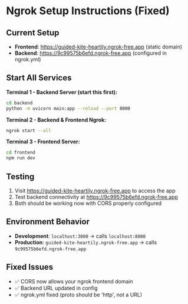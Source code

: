 # Ngrok Setup Instructions (Fixed)

## Current Setup
- **Frontend**: https://guided-kite-heartily.ngrok-free.app (static domain)
- **Backend**: https://9c99575b6efd.ngrok-free.app (configured in ngrok.yml)

## Start All Services

**Terminal 1 - Backend Server (start this first):**
```bash
cd backend
python -m uvicorn main:app --reload --port 8000
```

**Terminal 2 - Backend & Frontend Ngrok:**
```bash
ngrok start --all
```

**Terminal 3 - Frontend Server:**
```bash
cd frontend
npm run dev
```

## Testing
1. Visit https://guided-kite-heartily.ngrok-free.app to access the app
2. Test backend connectivity at https://9c99575b6efd.ngrok-free.app
3. Both should be working now with CORS properly configured

## Environment Behavior
- **Development**: `localhost:3000` → calls `localhost:8000`
- **Production**: `guided-kite-heartily.ngrok-free.app` → calls `9c99575b6efd.ngrok-free.app`

## Fixed Issues
- ✅ CORS now allows your ngrok frontend domain
- ✅ Backend URL updated in config
- ✅ ngrok.yml fixed (proto should be 'http', not a URL)
